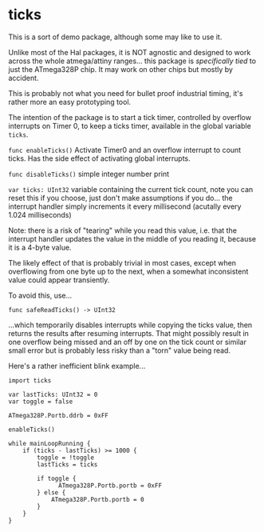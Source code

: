 # ticks

This is a sort of demo package, although some may like to use it.

Unlike most of the Hal packages, it is NOT agnostic and designed to work
across the whole atmega/attiny ranges... this package is *specifically tied* to
just the ATmega328P chip. It may work on other chips but mostly by accident.

This is probably not what you need for bullet proof industrial timing, it's rather
more an easy prototyping tool.

The intention of the package is to start a tick timer, controlled by overflow
interrupts on Timer 0, to keep a ticks timer, available in the global
variable `ticks`.

`func enableTicks()`
Activate Timer0 and an overflow interrupt to count ticks.
Has the side effect of activating global interrupts.

`func disableTicks()`
simple integer number print

`var ticks: UInt32`
variable containing the current tick count, note you can reset this if you choose,
just don't make assumptions if you do... the interrupt handler simply increments
it every millisecond (acutally every 1.024 milliseconds)

Note: there is a risk of "tearing" while you read this value, i.e. that the interrupt
handler updates the value in the middle of you reading it, because it is a 4-byte value.

The likely effect of that is probably trivial in most cases, except when overflowing from
one byte up to the next, when a somewhat inconsistent value could appear transiently.

To avoid this, use...

`func safeReadTicks() -> UInt32`

...which temporarily disables interrupts while copying the ticks value, then returns
the results after resuming interrupts. That might possibly result in one overflow being missed
and an off by one on the tick count or similar small error but is probably less risky than a "torn"
value being read.


Here's a rather inefficient blink example...

```
import ticks

var lastTicks: UInt32 = 0
var toggle = false

ATmega328P.Portb.ddrb = 0xFF

enableTicks()

while mainLoopRunning {
    if (ticks - lastTicks) >= 1000 {
        toggle = !toggle
        lastTicks = ticks
        
        if toggle {
              ATmega328P.Portb.portb = 0xFF
        } else {
            ATmega328P.Portb.portb = 0
        }
    }
}
```
